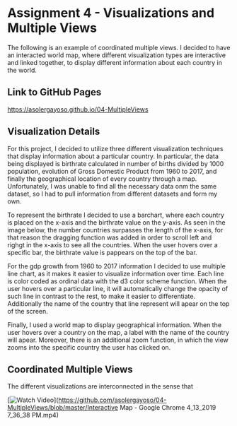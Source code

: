 Assignment 4 - Visualizations and Multiple Views  
===

The following is an example of coordinated multiple views. I decided to have an interacted world map, where different visualization types are interactive and linked together, to display different information about each country in the world.

Link to GitHub Pages
---
https://asolergayoso.github.io/04-MultipleViews


Visualization Details
--

For this project, I decided to utilize three different visualization techniques that display information about a particular country. In particular, the data being displayed is birthrate calculated in number of births divided by 1000 population, evolution of Gross Domestic Product from 1960 to 2017, and finally the geographical location of every country through a map. Unfortunately, I was unable to find all the necessary data onm the same dataset, so I had to pull information from different datasets and form my own. 

To represent the birthrate I decided to use a barchart, where each country is placed on the x-axis and the birthrate value on the y-axis. As seen in the image below, the number countries surpasses the length of the x-axis, for that reason the dragging function was added in order to scroll left and righgt in the x-axis to see all the countries. When the user hovers over a specific bar, the birthrate value is pappears on the top of the bar. 

For the gdp growth from 1960 to 2017 information I decided to use multiple line chart, as it makes it easier to visualize information over time. Each line is color coded as ordinal data with the d3 color scheme function. When the user hovers over a particular line, it will automatically change the opacity of such line in contrast to the rest, to make it easier to differentiate. Additionally the name of the country that line represent will apear on the top of the screen.

Finally, I used a world map to display geographical information. When the user hovers over a country on the map, a label with the name of the country will apear. Moreover, there is an additional zoom function, in which the view zooms into the specific country the user has clicked on. 



Coordinated Multiple Views
--
The different visualizations are interconnected in the sense that 

[![Watch Video](https://i.imgur.com/vKb2F1B.png)](https://github.com/asolergayoso/04-MultipleViews/blob/master/Interactive Map - Google Chrome 4_13_2019 7_36_38 PM.mp4)






